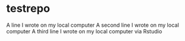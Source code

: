 # testrepo
A line I wrote on my local computer
A second line I wrote on my local computer
A third line I wrote on my local computer via Rstudio 